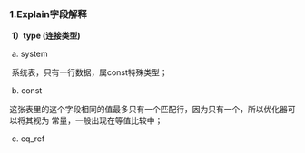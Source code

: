 ### **1.Explain字段解释**

​	**1）type (连接类型)**

​		a. system

​			系统表，只有一行数据，属const特殊类型；

​		b. const

​			这张表里的这个字段相同的值最多只有一个匹配行，因为只有一个，所以优化器可以将其视为		常量，一般出现在等值比较中；

​		c. eq_ref

​			